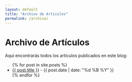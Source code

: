 ```yaml
---
layout: default
title: "Archivo de Artículos"
permalink: /archivo/
---
```


# Archivo de Artículos

Aquí encontrarás todos los artículos publicados en este blog:

<ul>
{% for post in site.posts %}
  <li>
    <a href="{{ post.url }}">{{ post.title }}</a> - {{ post.date | date: "%d %B %Y" }}
  </li>
{% endfor %}
</ul>
